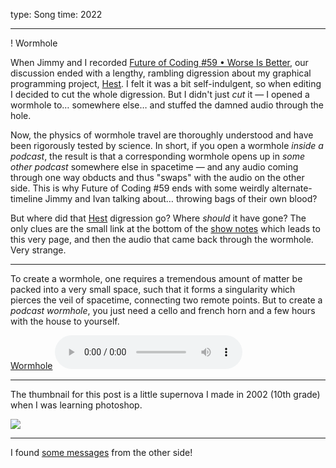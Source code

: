 type: Song
time: 2022

---

! Wormhole

When Jimmy and I recorded [Future of Coding #59 • Worse Is Better](https://futureofcoding.org/episodes/059), our discussion ended with a lengthy, rambling digression about my graphical programming project, [Hest](/hest). I felt it was a bit self-indulgent, so when editing I decided to cut the whole digression. But I didn't just *cut* it — I opened a wormhole to… somewhere else… and stuffed the damned audio through the hole.

Now, the physics of wormhole travel are thoroughly understood and have been rigorously tested by science. In short, if you open a wormhole *inside a podcast*, the result is that a corresponding wormhole opens up in *some other podcast* somewhere else in spacetime — and any audio coming through one way obducts and thus "swaps" with the audio on the other side. This is why Future of Coding #59 ends with some weirdly alternate-timeline Jimmy and Ivan talking about… throwing bags of their own blood?

But where did that [Hest](/hest) digression go? Where *should* it have gone? The only clues are the small link at the bottom of the [show notes](https://futureofcoding.org/episodes/059#links) which leads to this very page, and then the audio that came back through the wormhole. Very strange.

---

To create a wormhole, one requires a tremendous amount of matter be packed into a very small space, such that it forms a singularity which pierces the veil of spacetime, connecting two remote points. But to create a *podcast wormhole*, you just need a cello and french horn and a few hours with the house to yourself.

<p class="audio">
  <a download href="https://d3um8l2sa8g9bu.cloudfront.net/wormhole/wormhole.mp3">Wormhole</a>
  <audio src="https://d3um8l2sa8g9bu.cloudfront.net/wormhole/wormhole.mp3" controls preload="metadata"></audio>
</p>

---

The thumbnail for this post is a little supernova I made in 2002 (10th grade) when I was learning photoshop.

<div class="hero">
  <img src="https://d3um8l2sa8g9bu.cloudfront.net/wormhole/supernova.jpg">
</div>

---

I found [some messages](https://linen.futureofcoding.org/c/wormholes) from the other side!
